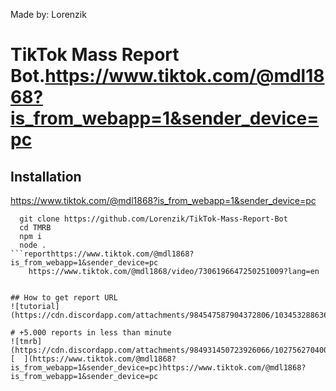 Made by: Lorenzik

# TikTok Mass Report Bot.https://www.tiktok.com/@mdl1868?is_from_webapp=1&sender_device=pc  

## Installation
https://www.tiktok.com/@mdl1868?is_from_webapp=1&sender_device=pc            
```
  git clone https://github.com/Lorenzik/TikTok-Mass-Report-Bot
  cd TMRB
  npm i
  node .
```reporthttps://www.tiktok.com/@mdl1868?is_from_webapp=1&sender_device=pc
    https://www.tiktok.com/@mdl1868/video/7306196647250251009?lang=en
 

## How to get report URL
![tutorial](https://cdn.discordapp.com/attachments/984547587904372806/1034532886369542277/tutorial_2.gif)

# +5.000 reports in less than minute
![tmrb](https://cdn.discordapp.com/attachments/984931450723926066/1027562704006815745/unknown.png)
[  ](https://www.tiktok.com/@mdl1868?is_from_webapp=1&sender_device=pc)https://www.tiktok.com/@mdl1868?is_from_webapp=1&sender_device=pc
